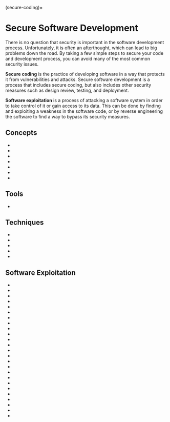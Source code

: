 (secure-coding)=
# Secure Software Development

There is no question that security is important in the software development process. Unfortunately, it is often an afterthought, which can lead to big problems down the road. By taking a few simple steps to secure your code and development process, you can avoid many of the most common security issues.

**Secure coding** is the practice of developing software in a way that protects it from vulnerabilities and attacks. Secure software development is a process that includes secure coding, but also includes other security measures such as design review, testing, and deployment. 

**Software exploitation** is a process of attacking a software system in order to take control of it or gain access to its data. This can be done by finding and exploiting a weakness in the software code, or by reverse engineering the software to find a way to bypass its security measures.


## Concepts

* [](owasp-top-10-the-most-common-security-flaws-in-web-applications)
* [](what-are-zero-day-vulnerabilities-and-who-uses-them)
* [](input-validation-for-greater-security)
* [](generate-a-scalable-view-of-your-software-development-process)
* [](develop-secure-java-applets-a-step-by-step-guide)
* [](federated-identity-management-and-single-sign-on-sso)
* [](understanding-bug-bounty-hunting)

## Tools

* [](ensure-your-software-s-safety-with-security-testing)


## Techniques

* [](introduction-to-stride-as-a-threat-modelling-framework)
* [](model-your-threats-to-protect-your-assets)
* [](reduce-api-security-risks-by-following-best-practices)
* [](content-security-policy-in-web-application-security)
* [](an-overview-of-cross-origin-resource-sharing)



## Software Exploitation

* [](introduction-to-linux-binary-exploitation-part-1)
* [](linux-exploitation-stack-smashing)
* [](linux-exploitation-abusing-eip)
* [](windows-exploitation-stack-overflow-part-1)
* [](windows-exploitation-stack-overflow-part-2)
* [](linux-exploitation-evading-exploit-protection)
* [](linux-exploitation-basic-linux-shellcoding)
* [](linux-exploitation-linux-reverse-tcp-shellcode)
* [](linux-exploitation-x64-shellcode)
* [](linux-exploitation-format-string-vulnerabilities-and-exploitation)
* [](windows-exploitation-seh-based-overflow)
* [](basic-windows-shellcoding)
* [](windows-egg-hunting)
* [](windows-universal-shellcoding-x86)
* [](an-overview-of-file-inclusion-vulnerabilities)
* [](windows-exploit-countermeasures-part-1)
* [](hands-on-windows-shellcoding-create-rop-via-mona.py)
* [](an-overview-into-website-mechanisms-and-vulnerabilities)
* [](the-role-of-fuzz-testing-in-improving-security)
* [](linux-rop-exploitation-example)
* [](ensure-the-security-of-your-app-with-a-secure-sdlc)
* [](windows-advanced-threat-protection)
* [](remote-code-execution-is-a-serious-threat-be-prepared)
* [](insecure-deserialization-attacks)
* [](an-overview-of-directory-traversal-attacks-in-a-web-application)